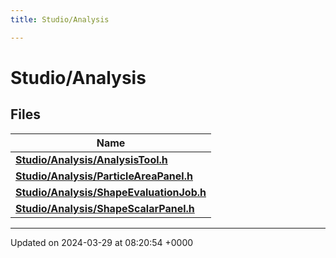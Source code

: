 ```yaml
---
title: Studio/Analysis

---
```


# Studio/Analysis



## Files

| Name           |
| -------------- |
| **[Studio/Analysis/AnalysisTool.h](../Files/AnalysisTool_8h.md#file-analysistool.h)**  |
| **[Studio/Analysis/ParticleAreaPanel.h](../Files/ParticleAreaPanel_8h.md#file-particleareapanel.h)**  |
| **[Studio/Analysis/ShapeEvaluationJob.h](../Files/ShapeEvaluationJob_8h.md#file-shapeevaluationjob.h)**  |
| **[Studio/Analysis/ShapeScalarPanel.h](../Files/ShapeScalarPanel_8h.md#file-shapescalarpanel.h)**  |






-------------------------------

Updated on 2024-03-29 at 08:20:54 +0000

